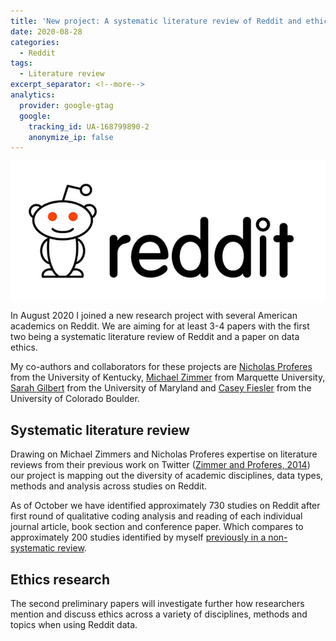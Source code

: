 ```yaml
---
title: 'New project: A systematic literature review of Reddit and ethics research'
date: 2020-08-28
categories:
  - Reddit
tags:
  - Literature review
excerpt_separator: <!--more-->
analytics:
  provider: google-gtag
  google:
    tracking_id: UA-168799890-2
    anonymize_ip: false
---
```


![](/assets/images/1__6dAXo18vmZ3KiR75TE2XwQ.png)

In August 2020 I joined a new research project with several American academics on Reddit. We are aiming for at least 3-4 papers with the first two being a systematic literature review of Reddit and a paper on data ethics.

My co-authors and collaborators for these projects are [Nicholas Proferes](https://scholar.google.com/citations?user=iJwn4IkAAAAJ&hl=en) from the University of Kentucky, [Michael Zimmer](https://scholar.google.com/citations?user=BjpDtPYAAAAJ&hl=en) from Marquette University, [Sarah Gilbert](https://scholar.google.ca/citations?user=mUWci5sAAAAJ&hl=en) from the University of Maryland and [Casey Fiesler](https://scholar.google.com/citations?user=D9LfKkAe7d0C&hl=en) from the University of Colorado Boulder. 

## Systematic literature review

Drawing on Michael Zimmers and Nicholas Proferes expertise on literature reviews from their previous work on Twitter ([Zimmer and Proferes, 2014](https://www.emerald.com/insight/content/doi/10.1108/AJIM-09-2013-0083/full/html)) our project is mapping out the diversity of academic disciplines, data types, methods and analysis across studies on Reddit. 

As of October we have identified approximately 730 studies on Reddit after first round of qualitative coding analysis and reading of each individual journal article, book section and conference paper. Which compares to approximately 200 studies identified by myself [previously in a non-systematic review](https://naiyanjones.com/reddit/systematized-literature-review-of-reddit/). 

## Ethics research

The second preliminary papers will investigate further how researchers mention and discuss ethics across a variety of disciplines, methods and topics when using Reddit data. 